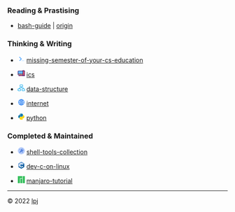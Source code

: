 ### Reading & Prastising

- [bash-guide](https://cs-notes-lpj.github.io/bash-guide/) | [origin](https://github.com/Idnan/bash-guide)

### Thinking & Writing

- <img src="https://raw.githubusercontent.com/cs-notes-lpj/.github/main/images/terminal.png" /> [missing-semester-of-your-cs-education](https://cs-notes-lpj.github.io/mit-missing-semester-tools/)

- <img src="https://raw.githubusercontent.com/cs-notes-lpj/.github/main/images/cs.png" /> [ics](https://cs-notes-lpj.github.io/ics/)

- <img src="https://raw.githubusercontent.com/cs-notes-lpj/.github/main/images/ds.png" /> [data-structure](https://cs-notes-lpj.github.io/data-structure/)

- <img src="https://raw.githubusercontent.com/cs-notes-lpj/.github/main/images/net.png" /> [internet](https://cs-notes-lpj.github.io/Internet/)

- <img src="https://raw.githubusercontent.com/cs-notes-lpj/.github/main/images/py.png" /> [python](https://cs-notes-lpj.github.io/Python/)

### Completed & Maintained

- <img src="https://raw.githubusercontent.com/cs-notes-lpj/.github/main/images/tools-2.png" /> [shell-tools-collection](https://cs-notes-lpj.github.io/nifty-shell-tools-collection/)

- <img src="https://raw.githubusercontent.com/cs-notes-lpj/.github/main/images/c.png" /> [dev-c-on-linux](https://cs-notes-lpj.github.io/dev-c-on-linux/)

- <img src="https://raw.githubusercontent.com/cs-notes-lpj/.github/main/images/manjaro.png" /> [manjaro-tutorial](https://cs-notes-lpj.github.io/manjaro-tutorial/)

---

© 2022 [lpj](https://liupj.top/academic)

